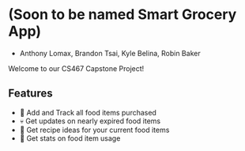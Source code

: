 # (Soon to be named Smart Grocery App)

- Anthony Lomax, Brandon Tsai, Kyle Belina, Robin Baker 
  

Welcome to our CS467 Capstone Project! 

## Features
- 🛒 Add and Track all food items purchased
- 💀 Get updates on nearly expired food items
- 📜 Get recipe ideas for your current food items
- 🧮 Get stats on food item usage

